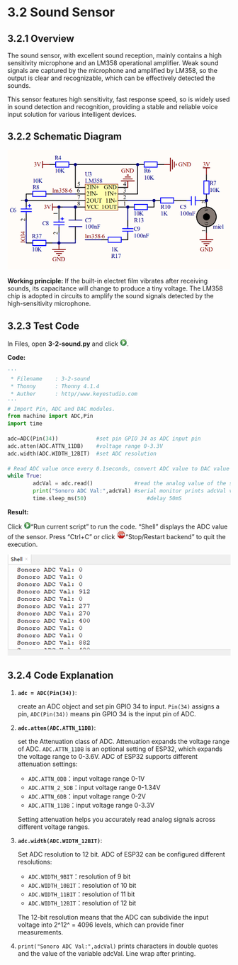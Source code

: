 # 3.2 Sound Sensor

## 3.2.1 Overview

The sound sensor, with excellent sound reception, mainly contains a high sensitivity microphone and an LM358 operational amplifier. Weak sound signals are captured by the microphone and amplified by LM358, so the output is clear and recognizable, which can be effectively detected the sounds. 

This sensor features high sensitivity, fast response speed, so is widely used in sound detection and recognition, providing a stable and reliable voice input solution for various intelligent devices.

## 3.2.2 Schematic Diagram

![6-4-2](./media/6-2-2.png)

**Working principle:** If the built-in electret film vibrates after receiving sounds, its capacitance will change to produce a tiny voltage. The LM358 chip is adopted in circuits to amplify the sound signals detected by the high-sensitivity microphone.

## 3.2.3 Test Code

In Files, open **3-2-sound.py** and click ![](media/run.jpg).

 **Code:**

```python
'''
 * Filename    : 3-2-sound
 * Thonny      : Thonny 4.1.4
 * Auther      : http//www.keyestudio.com
'''
# Import Pin, ADC and DAC modules.
from machine import ADC,Pin
import time

adc=ADC(Pin(34))			#set pin GPIO 34 as ADC input pin
adc.atten(ADC.ATTN_11DB)	#voltage range 0-3.3V
adc.width(ADC.WIDTH_12BIT)	#set ADC resolution

# Read ADC value once every 0.1seconds, convert ADC value to DAC value and output it, and print these data to “Shell”.
while True:	
        adcVal = adc.read()				#read the analog value of the sound sensor and assign it to variable to adcVal
        print("Sonoro ADC Val:",adcVal) #serial monitor prints adcVal value
        time.sleep_ms(50)					#delay 50mS

```

**Result:**

Click ![img](./media/run.jpg)“Run current script” to run the code. “Shell” displays the ADC value of the sensor. Press “Ctrl+C” or click ![img](./media/stop.jpg)“Stop/Restart backend” to quit the execution.

![QQ_1722332795073](./media/QQ_1722332795073.png)

## 3.2.4 Code Explanation

1. **`adc = ADC(Pin(34))`**:

   create an ADC object and set pin GPIO 34 to input. `Pin(34)` assigns a pin, `ADC(Pin(34))` means pin GPIO 34 is the input pin of ADC.

2. **`adc.atten(ADC.ATTN_11DB)`**:

   set the Attenuation class of ADC. Attenuation expands the voltage range of ADC. `ADC.ATTN_11DB` is an optional setting of ESP32, which expands the voltage range to 0-3.6V. ADC of ESP32 supports different attenuation settings:

   - `ADC.ATTN_0DB`：input voltage range 0-1V
   - `ADC.ATTN_2_5DB`：input voltage range 0-1.34V
   - `ADC.ATTN_6DB`：input voltage range 0-2V
   - `ADC.ATTN_11DB`：input voltage range 0-3.3V

   Setting attenuation helps you accurately read analog signals across different voltage ranges.

3. **`adc.width(ADC.WIDTH_12BIT)`**:

   Set ADC resolution to 12 bit. ADC of ESP32 can be configured different resolutions:

   - `ADC.WIDTH_9BIT`：resolution of 9 bit
   - `ADC.WIDTH_10BIT`：resolution of 10 bit
   - `ADC.WIDTH_11BIT`：resolution of 11 bit
   - `ADC.WIDTH_12BIT`：resolution of 12 bit

   The 12-bit resolution means that the ADC can subdivide the input voltage into 2^12^ = 4096 levels, which can provide finer measurements.

4. `print("Sonoro ADC Val:",adcVal)` prints characters in double quotes and the value of the variable adcVal. Line wrap after printing.

